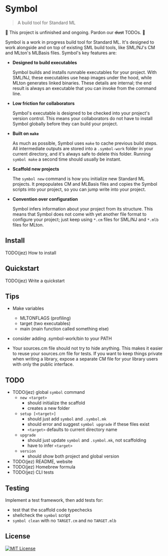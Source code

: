 # Symbol

> A build tool for Standard ML

🚧 This project is unfinished and ongoing. Pardon our ~~dust~~ TODOs. 🚧

Symbol is a work in progress build tool for Standard ML. It's designed to work
alongside and on top of existing SML build tools, like SML/NJ's CM and MLton's
MLBasis files. Symbol's key features are:

- **Designed to build executables**

  Symbol builds and installs runnable executables for your project. With SML/NJ,
  these executables use heap images under the hood, while MLton generates linked
  binaries. These details are internal; the end result is always an executable
  that you can invoke from the command line.

- **Low friction for collaborators**

  Symbol's executable is designed to be checked into your project's version
  control. This means your collaborators do not have to install Symbol globally
  before they can build your project.

- **Built on `make`**

  As much as possible, Symbol uses `make` to cache previous build steps. All
  intermediate outputs are stored into a `.symbol-work` folder in your current
  directory, and it's always safe to delete this folder. Running `symbol make` a
  second time should usually be instant.

- **Scaffold new projects**

  The `symbol new` command is how you initialize new Standard ML projects. It
  prepopulates CM and MLBasis files and copies the Symbol scripts into your
  project, so you can jump write into your project.

- **Convention over configuration**

  Symbol infers information about your project from its structure. This means
  that Symbol does not come with yet another file format to configure your
  project; just keep using `*.cm` files for SML/NJ and `*.mlb` files for MLton.


## Install

TODO(jez) How to install


## Quickstart

TODO(jez) Write a quickstart


## Tips

- Make variables
  - MLTONFLAGS (profiling)
  - target (two executables)
  - main (main function called something else)

- consider adding .symbol-work/bin to your PATH

- Your sources.cm file should not try to hide anything.
  This makes it easier to reuse your sources.cm file for tests.
  If you want to keep things private when writing a library, expose a separate
  CM file for your library users with only the public interface.

## TODO

- TODO(jez) global `symbol` command
  - `new <target>`
    - should initialize the scaffold
    - creates a new folder
  - `setup [<target>]`
    - should just add `symbol` and `.symbol.mk`
    - should error and suggest `symbol upgrade` if these files exist
    - `<target>` defaults to current directory name
  - `upgrade`
    - should just update `symbol` and `.symbol.mk`, not scaffolding
    - have to infer `<target>`
  - `version`
    - should show both project and global version
- TODO(jez) README, website
- TODO(jez) Homebrew formula
- TODO(jez) CLI tests

## Testing

Implement a test framework, then add tests for:

- test that the scaffold code typechecks
- shellcheck the `symbol` script
- `symbol clean` with no `TARGET.cm` and no `TARGET.mlb`

## License

[![MIT License](https://img.shields.io/badge/license-MIT-blue.svg)](https://jez.io/MIT-LICENSE.txt)

